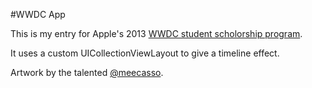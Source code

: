 #WWDC App

This is my entry for Apple's 2013 [WWDC student scholorship program](https://developer.apple.com/wwdc/students/).

It uses a custom UICollectionViewLayout to give a timeline effect.

Artwork by the talented [@meecasso](https://twitter.com/meecasso).
